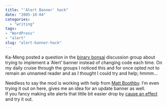 ```yaml
---
title: "'Alert Banner' hack"
date: "2005-10-04"
categories: 
  - "writing"
tags:
- "WordPress"
- "alert"
slug: "alert-banner-hack"
---
```


Ka-Meng posted a question in the [binary bonsai][1] discussion group about trying to implement a ‘Alert’ banner instead of changing code each time. On my daily cruise through the groups I noticed this and for once opted not to remain an unnamed reader and as I thought I could try and help; hmmm…  

Needless to say the mod is working with help from [Matt Boothby][2]. I’m even trying it out on here, gives me an idea for an update banner as well.  
If you fancy making site alerts that little bit easier drop by [cause an effect][3] and try it out.

[1]:	https://www.flickr.com/groups/binarybonsai/discuss/95205/
[2]:	https://www.donnybrookcheer.com/2005/10/04/alert-message-in-k2/
[3]:	https://rayz.notdesign.net/2005/10/01/alert-message-option-in-k2/